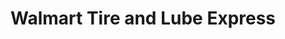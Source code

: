 ---
title: "Walmart Tire and Lube Express"
url: /prairieville/walmart-tire-and-lube-express/
shop: Autowerkstatt
---
